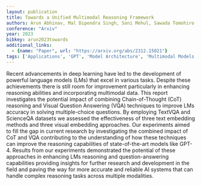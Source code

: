 ```yaml
---
layout: publication
title: Towards a Unified Multimodal Reasoning Framework
authors: Arun Abhinav, Mal Dipendra Singh, Soni Mehul, Sawada Tomohiro
conference: "Arxiv"
year: 2023
bibkey: arun2023towards
additional_links:
  - {name: "Paper", url: "https://arxiv.org/abs/2312.15021"}
tags: ['Applications', 'GPT', 'Model Architecture', 'Multimodal Models', 'Reinforcement Learning', 'Tools']
---
```

Recent advancements in deep learning have led to the development of powerful language models (LMs) that excel in various tasks. Despite these achievements there is still room for improvement particularly in enhancing reasoning abilities and incorporating multimodal data. This report investigates the potential impact of combining Chain-of-Thought (CoT) reasoning and Visual Question Answering (VQA) techniques to improve LMs accuracy in solving multiple-choice questions. By employing TextVQA and ScienceQA datasets we assessed the effectiveness of three text embedding methods and three visual embedding approaches. Our experiments aimed to fill the gap in current research by investigating the combined impact of CoT and VQA contributing to the understanding of how these techniques can improve the reasoning capabilities of state-of-the-art models like GPT-4. Results from our experiments demonstrated the potential of these approaches in enhancing LMs reasoning and question-answering capabilities providing insights for further research and development in the field and paving the way for more accurate and reliable AI systems that can handle complex reasoning tasks across multiple modalities.
